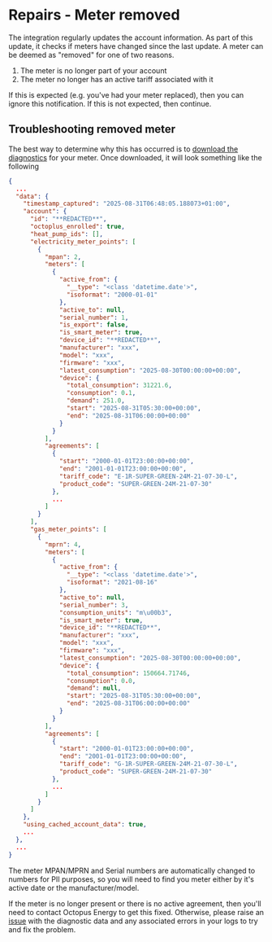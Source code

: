 # Repairs - Meter removed

The integration regularly updates the account information. As part of this update, it checks if meters have changed since the last update. A meter can be deemed as "removed" for one of two reasons.

1. The meter is no longer part of your account
2. The meter no longer has an active tariff associated with it

If this is expected (e.g. you've had your meter replaced), then you can ignore this notification. If this is not expected, then continue.

## Troubleshooting removed meter

The best way to determine why this has occurred is to [download the diagnostics](../faq.md#ive-been-asked-for-my-meter-information-in-a-bug-request-how-do-i-obtain-this) for your meter. Once downloaded, it will look something like the following

```json
{
  ...
  "data": {
    "timestamp_captured": "2025-08-31T06:48:05.188073+01:00",
    "account": {
      "id": "**REDACTED**",
      "octoplus_enrolled": true,
      "heat_pump_ids": [],
      "electricity_meter_points": [
        {
          "mpan": 2,
          "meters": [
            {
              "active_from": {
                "__type": "<class 'datetime.date'>",
                "isoformat": "2000-01-01"
              },
              "active_to": null,
              "serial_number": 1,
              "is_export": false,
              "is_smart_meter": true,
              "device_id": "**REDACTED**",
              "manufacturer": "xxx",
              "model": "xxx",
              "firmware": "xxx",
              "latest_consumption": "2025-08-30T00:00:00+00:00",
              "device": {
                "total_consumption": 31221.6,
                "consumption": 0.1,
                "demand": 251.0,
                "start": "2025-08-31T05:30:00+00:00",
                "end": "2025-08-31T06:00:00+00:00"
              }
            }
          ],
          "agreements": [
            {
              "start": "2000-01-01T23:00:00+00:00",
              "end": "2001-01-01T23:00:00+00:00",
              "tariff_code": "E-1R-SUPER-GREEN-24M-21-07-30-L",
              "product_code": "SUPER-GREEN-24M-21-07-30"
            },
            ...
          ]
        }
      ],
      "gas_meter_points": [
        {
          "mprn": 4,
          "meters": [
            {
              "active_from": {
                "__type": "<class 'datetime.date'>",
                "isoformat": "2021-08-16"
              },
              "active_to": null,
              "serial_number": 3,
              "consumption_units": "m\u00b3",
              "is_smart_meter": true,
              "device_id": "**REDACTED**",
              "manufacturer": "xxx",
              "model": "xxx",
              "firmware": "xxx",
              "latest_consumption": "2025-08-30T00:00:00+00:00",
              "device": {
                "total_consumption": 150664.71746,
                "consumption": 0.0,
                "demand": null,
                "start": "2025-08-31T05:30:00+00:00",
                "end": "2025-08-31T06:00:00+00:00"
              }
            }
          ],
          "agreements": [
            {
              "start": "2000-01-01T23:00:00+00:00",
              "end": "2001-01-01T23:00:00+00:00",
              "tariff_code": "G-1R-SUPER-GREEN-24M-21-07-30-L",
              "product_code": "SUPER-GREEN-24M-21-07-30"
            },
            ...
          ]
        }
      ]
    },
    "using_cached_account_data": true,
    ...
  },
  ...
}
```

The meter MPAN/MPRN and Serial numbers are automatically changed to numbers for PII purposes, so you will need to find you meter either by it's active date or the manufacturer/model.

If the meter is no longer present or there is no active agreement, then you'll need to contact Octopus Energy to get this fixed. Otherwise, please raise an [issue](https://github.com/BottlecapDave/HomeAssistant-OctopusEnergy/issues) with the diagnostic data and any associated errors in your logs to try and fix the problem.